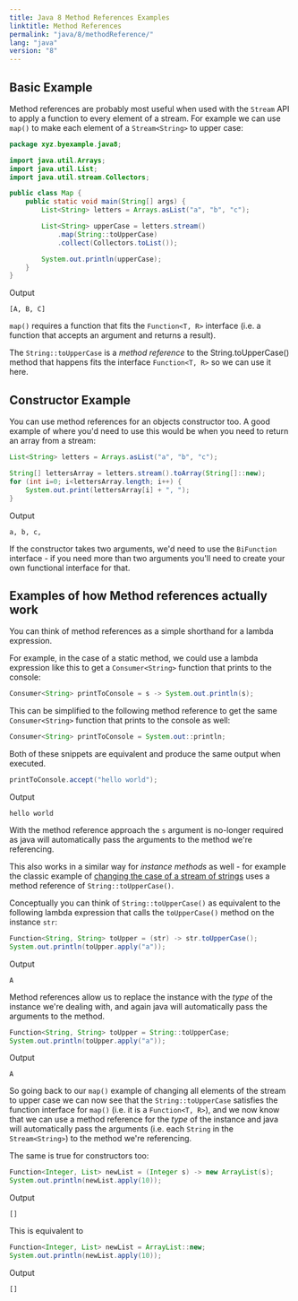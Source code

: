 ```yaml
---
title: Java 8 Method References Examples
linktitle: Method References
permalink: "java/8/methodReference/"
lang: "java"
version: "8"
---
```


## Basic Example
Method references are probably most useful when used with the `Stream` API to
apply a function to every element of a stream.  For example we can use `map()`
to make each element of a `Stream<String>` to upper case:

```java
package xyz.byexample.java8;

import java.util.Arrays;
import java.util.List;
import java.util.stream.Collectors;

public class Map {
    public static void main(String[] args) {
        List<String> letters = Arrays.asList("a", "b", "c");

        List<String> upperCase = letters.stream()
            .map(String::toUpperCase)
            .collect(Collectors.toList());

        System.out.println(upperCase);
    }
}
```
Output
```
[A, B, C]
```

`map()` requires a function that fits the `Function<T, R>` interface (i.e. a
function that accepts an argument and returns a result).

The `String::toUpperCase` is a *method reference* to the String.toUpperCase()
method that happens fits the interface `Function<T, R>` so we can use it here.

## Constructor Example
You can use method references for an objects constructor too.  A good example of
where you'd need to use this would be when you need to return an array from a
stream:

```java
List<String> letters = Arrays.asList("a", "b", "c");

String[] lettersArray = letters.stream().toArray(String[]::new);
for (int i=0; i<lettersArray.length; i++) {
    System.out.print(lettersArray[i] + ", ");
}
```
Output
```
a, b, c, 
```

If the constructor takes two arguments, we'd need to use the `BiFunction`
interface - if you need more than two arguments you'll need to create your own
functional interface for that.

## Examples of how Method references actually work
You can think of method references as a simple shorthand for a lambda expression.

For example, in the case of a static method, we could use a lambda expression
like this to get a `Consumer<String>` function that prints to the console:

```java
Consumer<String> printToConsole = s -> System.out.println(s);
```

This can be simplified to the following method reference to get the same 
`Consumer<String>` function that prints to the console as well:

```java
Consumer<String> printToConsole = System.out::println;
```

Both of these snippets are equivalent and produce the same output when
executed.

```java
printToConsole.accept("hello world");
```
Output
```
hello world
```

With the method reference approach the `s` argument is no-longer required as
java will automatically pass the arguments to the method we're referencing.

This also works in a similar way for *instance methods* as well - for example
the classic example of [changing the case of a stream of strings](/java/8/map/)
uses a method reference of `String::toUpperCase()`.

Conceptually you can think of `String::toUpperCase()` as equivalent to the
following lambda expression that calls the `toUpperCase()` method on the
instance `str`:

```java
Function<String, String> toUpper = (str) -> str.toUpperCase();
System.out.println(toUpper.apply("a"));
```
Output
```
A
```

Method references allow us to replace the instance with the *type* of the
instance we're dealing with, and again java will automatically pass the
arguments to the method.

```java
Function<String, String> toUpper = String::toUpperCase;
System.out.println(toUpper.apply("a"));
```
Output
```
A
```

So going back to our `map()` example of changing all elements of the stream to
upper case we can now see that the `String::toUpperCase` satisfies the function
interface for `map()` (i.e. it is a `Function<T, R>`), and we now know that we
can use a method reference for the *type* of the instance and java will
automatically pass the  arguments (i.e. each `String` in the `Stream<String>`)
to the method we're referencing.

The same is true for constructors too:
```java
Function<Integer, List> newList = (Integer s) -> new ArrayList(s);
System.out.println(newList.apply(10));
```
Output
```
[]
```
This is equivalent to
```java
Function<Integer, List> newList = ArrayList::new;
System.out.println(newList.apply(10));
```
Output
```
[]
```
